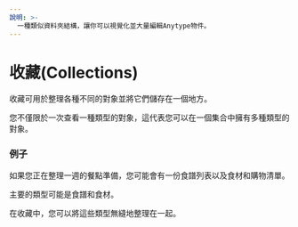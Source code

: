 ```yaml
---
說明: >-
  一種類似資料夾結構，讓你可以視覺化並大量編輯Anytype物件。
---
```


# 收藏(Collections)

收藏可用於整理各種不同的對象並將它們儲存在一個地方。

您不僅限於一次查看一種類型的對象，這代表您可以在一個集合中擁有多種類型的對象。


### 例子

如果您正在整理一週的餐點準備，您可能會有一份食譜列表以及食材和購物清單。

主要的類型可能是食譜和食材。

在收藏中，您可以將這些類型無縫地整理在一起。